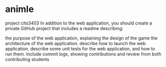 # animle
project cits3403
In addition to the web application, you should create a private GitHub project that includes a readme describing:

the purpose of the web application, explaining the design of the game
the architecture of the web application.
describe how to launch the web application.
describe some unit tests for the web application, and how to run them.
Include commit logs, showing contributions and review from both contributing students
